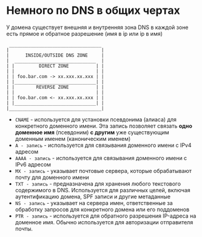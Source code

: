 # Немного по DNS в общих чертах

У домена существует внешняя и внутренняя зона DNS в каждой зоне есть прямое и обратное разрешение (имя в ip или ip в имя)


```
 __________________________________
|                                  |
|      INSIDE/OUTSIDE DNS ZONE     |
|  ______________________________  |
| |         DIRECT ZONE          | |
| |                              | |
| | foo.bar.com -> xx.xxx.xx.xxx | |
| |______________________________| |
| |        REVERSE ZONE          | |
| |                              | |
| | foo.bar.com <- xx.xxx.xx.xxx | |
| |______________________________| |
|__________________________________|
```

- `CNAME` - используется для установки псевдонима (алиаса) для конкретного доменного имени. Эта запись позволяет связать **одно доменное имя** (псевдоним) **с другим** уже существующим доменным именем (каноническим именем)
- `A - запись` - используется для связывания доменного имени с IPv4 адресом
- `AAAA - запись` - используется для связывания доменного имени с IPv6 адресом
- `MX - запись` - указывает почтовые сервера, которые обрабатывают почту для доменного имени
- `TXT - запись` - предназначена для хранения любого текстового содержимого в DNS. Используется для различных целей, включая аутентификацию домена, SPF записи и другие метаданные
- `NS - запись` - указывает на сервера имен, ответственные за обработку запросов для конкретного домена или его поддоменов
- `PTR - запись` - используется для обратного разрешения IP-адреса на доменное имя. Обычно используется для авторизации отправителя почты.
